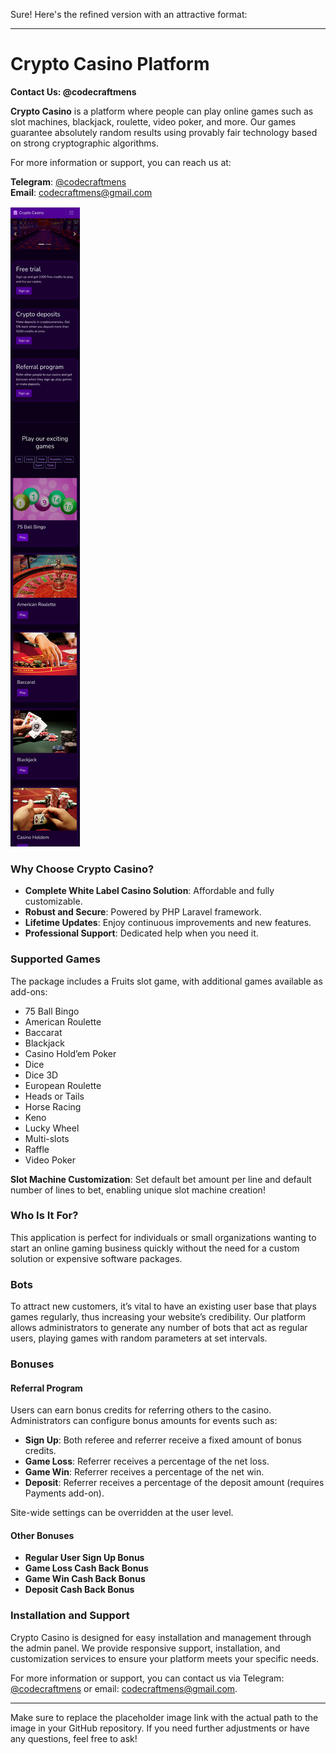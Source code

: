 Sure! Here's the refined version with an attractive format:

---

# Crypto Casino Platform

**Contact Us: @codecraftmens**

**Crypto Casino** is a platform where people can play online games such as slot machines, blackjack, roulette, video poker, and more. Our games guarantee absolutely random results using provably fair technology based on strong cryptographic algorithms.

For more information or support, you can reach us at:

**Telegram**: [@codecraftmens](https://t.me/codecraftmens)  
**Email**: [codecraftmens@gmail.com](mailto:codecraftmens@gmail.com)

![Crypto Casino](IMG_20240717_135319.jpg)

### Why Choose Crypto Casino?
- **Complete White Label Casino Solution**: Affordable and fully customizable.
- **Robust and Secure**: Powered by PHP Laravel framework.
- **Lifetime Updates**: Enjoy continuous improvements and new features.
- **Professional Support**: Dedicated help when you need it.

### Supported Games
The package includes a Fruits slot game, with additional games available as add-ons:

- 75 Ball Bingo
- American Roulette
- Baccarat
- Blackjack
- Casino Hold’em Poker
- Dice
- Dice 3D
- European Roulette
- Heads or Tails
- Horse Racing
- Keno
- Lucky Wheel
- Multi-slots
- Raffle
- Video Poker

**Slot Machine Customization**: Set default bet amount per line and default number of lines to bet, enabling unique slot machine creation!

### Who Is It For?
This application is perfect for individuals or small organizations wanting to start an online gaming business quickly without the need for a custom solution or expensive software packages.

### Bots
To attract new customers, it’s vital to have an existing user base that plays games regularly, thus increasing your website’s credibility. Our platform allows administrators to generate any number of bots that act as regular users, playing games with random parameters at set intervals.

### Bonuses

#### Referral Program
Users can earn bonus credits for referring others to the casino. Administrators can configure bonus amounts for events such as:

- **Sign Up**: Both referee and referrer receive a fixed amount of bonus credits.
- **Game Loss**: Referrer receives a percentage of the net loss.
- **Game Win**: Referrer receives a percentage of the net win.
- **Deposit**: Referrer receives a percentage of the deposit amount (requires Payments add-on).

Site-wide settings can be overridden at the user level.

#### Other Bonuses
- **Regular User Sign Up Bonus**
- **Game Loss Cash Back Bonus**
- **Game Win Cash Back Bonus**
- **Deposit Cash Back Bonus**

### Installation and Support
Crypto Casino is designed for easy installation and management through the admin panel. We provide responsive support, installation, and customization services to ensure your platform meets your specific needs.

For more information or support, you can contact us via Telegram: [@codecraftmens](https://t.me/codecraftmens) or email: [codecraftmens@gmail.com](mailto:codecraftmens@gmail.com).

---

Make sure to replace the placeholder image link with the actual path to the image in your GitHub repository. If you need further adjustments or have any questions, feel free to ask!
